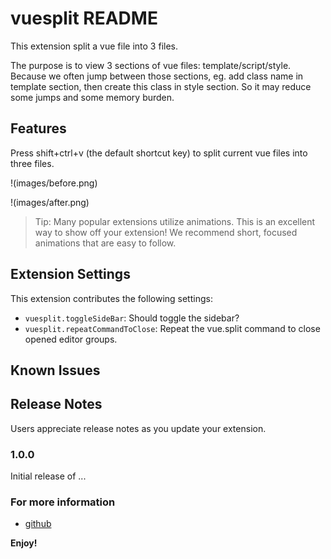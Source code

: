 # vuesplit README

This extension split a vue file into 3 files.

The purpose is to view 3 sections of vue files: template/script/style. Because we often jump between those sections, eg. add class name in template section, then create this class in style section. So it may reduce some jumps and some memory burden.

## Features

Press shift+ctrl+v (the default shortcut key) to split current vue files into three files.

\!\(images/before.png\)

\!\(images/after.png\)

> Tip: Many popular extensions utilize animations. This is an excellent way to show off your extension! We recommend short, focused animations that are easy to follow.

## Extension Settings

This extension contributes the following settings:

- `vuesplit.toggleSideBar`: Should toggle the sidebar?
- `vuesplit.repeatCommandToClose`: Repeat the vue.split command to close opened editor groups.

## Known Issues

## Release Notes

Users appreciate release notes as you update your extension.

### 1.0.0

Initial release of ...

### For more information

- [github](https://github.com/zjlovezj/vuesplit.git)

**Enjoy!**
